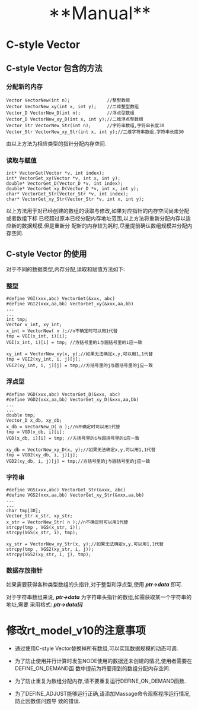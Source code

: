 <center><font size = 10>**Manual**</font></center>

# C-style Vector  

## C-style Vector 包含的方法

### 分配新的内存

```
Vector VectorNew(int n);              //整型数组
Vector VectorNew_xy(int x, int y);    //二维整型数组
Vector_D VectorNew_D(int n);          //浮点型数组
Vector_D VectorNew_xy_D(int x, int y);//二维浮点型数组
Vector_Str VectorNew_Str(int n);      //字符串数组,字符串长度30
Vector_Str VectorNew_xy_Str(int x, int y);//二维字符串数组,字符串长度30

```
由以上方法为相应类型的指针分配内存空间.

### 读取与赋值

```
int* VectorGet(Vector *v, int index);
int* VectorGet_xy(Vector *v, int x, int y);
double* VectorGet_D(Vector_D *v, int index);
double* VectorGet_xy_D(Vector_D *v, int x, int y);
char* VectorGet_Str(Vector_Str *v, int index);
char* VectorGet_xy_Str(Vector_Str *v, int x, int y);

```
以上方法用于对已经创建的数组的读取与修改,如果对应指针的内存空间尚未分配或者数组下标
已经超过原本已经分配内存地址范围,以上方法将重新分配内存以适应新的数据规模.但是重新分
配新的内存较为耗时,尽量提前确认数组规模并分配内存空间.

##  C-style Vector 的使用

对于不同的数据类型,内存分配,读取和赋值方法如下:

### 整型

```
#define VGI(xxx,abc) VectorGet(&xxx, abc)
#define VGI2(xxx,aa,bb) VectorGet_xy(&xxx,aa,bb)
...
...
int tmp;
Vector x_int, xy_int;
x_int = VectorNew( n );//n不确定时可以用1代替
tmp = VGI(x_int, i)[i];
VGI(x_int, i)[i] = tmp; //方括号里的i与圆括号里的i应一致

xy_int = VectorNew_xy(x, y);//如果无法确定x,y,可以用1,1代替
tmp = VGI2(xy_int, i, j)[j];
VGI2(xy_int, i, j)[j] = tmp;//方括号里的j与圆括号里的j应一致
```

### 浮点型

```
#define VGD(xxx,abc) VectorGet_D(&xxx, abc)
#define VGD2(xxx,aa,bb) VectorGet_xy_D(&xxx,aa,bb)
...
...
double tmp;
Vector_D x_db, xy_db;
x_db = VectorNew_D( n );//n不确定时可以用1代替
tmp = VGD(x_db, i)[i];
VGD(x_db, i)[i] = tmp; //方括号里的i与圆括号里的i应一致

xy_db = VectorNew_xy_D(x, y);//如果无法确定x,y,可以用1,1代替
tmp = VGD2(xy_db, i, j)[j];
VGD2(xy_db, i, j)[j] = tmp;//方括号里的j与圆括号里的j应一致
```

### 字符串

```
#define VGS(xxx,abc) VectorGet_Str(&xxx, abc)
#define VGS2(xxx,aa,bb) VectorGet_xy_Str(&xxx,aa,bb)
...
...
char tmp[30];
Vector_Str x_str, xy_str;
x_str = VectorNew_Str( n );//n不确定时可以用1代替
strcpy(tmp , VGS(x_str, i));
strcpy(VGS(x_str, i), tmp);

xy_str = VectorNew_xy_Str(x, y);//如果无法确定x,y,可以用1,1代替
strcpy(tmp , VGS2(xy_str, i, j));
strcpy(VGS2(xy_str, i, j), tmp);
```

### 数据存放指针
如果需要获得各种类型数组的头指针,对于整型和浮点型,使用 ***ptr->data*** 即可.

对于字符串数组来说, ***ptr->data*** 为字符串头指针的数组,如需获取某一个字符串的地址,需要
采用格式: ***ptr->data[i]*** 

# 修改rt_model_v10的注意事项

* 通过使用C-style Vector替换掉所有数组,可以实现数据规模的动态可调.

* 为了防止使用并行计算时发生NODE使用的数据还未创建的情况,使用者需要在DEFINE_ON_DEMAND函
数中提前为将要用到的数组分配内存空间.

* 为了防止重复为数组分配内存,请不要重复运行DEFINE_ON_DEMAND函数.

* 为了DEFINE_ADJUST能够运行正确,请添加Massage命令观察程序运行情况,防止因数值问题导
致的错误.
